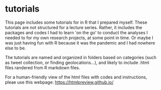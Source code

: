 # tutorials

This page includes some tutorials for in R that I prepared myself. These tutorials are not structured for a lecture series. Rather, it includes the packages and codes I had to learn 'on the go' to conduct the analyses I needed to for my own research projects, at some point in time. Or maybe I was just having fun with R because it was the pandemic and I had nowhere else to be.

The tutorials are named and organized in folders based on categories (such as tweet collection, or finding geolocations...), and likely to include .html files randered from R markdown files. 

For a human-friendly view of the html files with codes and instructions, pleae use this webpage: https://htmlpreview.github.io/

